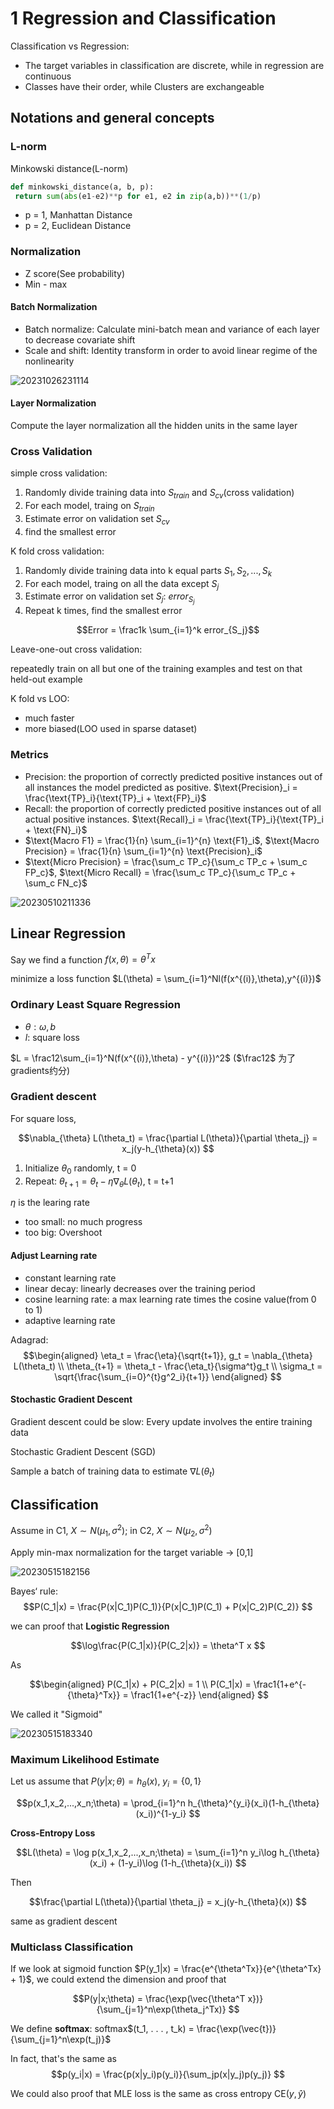 # 1 Regression and Classification

Classification vs Regression: 
- The target variables in classification are discrete, while in regression are continuous
- Classes have their order, while Clusters are exchangeable

## Notations and general concepts
### L-norm

Minkowski distance(L-norm)

```python
def minkowski_distance(a, b, p):
 return sum(abs(e1-e2)**p for e1, e2 in zip(a,b))**(1/p)
```
- p = 1, Manhattan Distance
- p = 2, Euclidean Distance
### Normalization

- Z score(See probability)
- Min - max

#### Batch Normalization

- Batch normalize: Calculate mini-batch mean and variance of each layer to decrease covariate shift
- Scale and shift: Identity transform in order to avoid linear regime of the nonlinearity 

![20231026231114](https://raw.githubusercontent.com/zxc2012/image/main/20231026231114.png)

#### Layer Normalization

Compute the layer normalization all the hidden units in the same layer

### Cross Validation

simple cross validation: 

1. Randomly divide training data into $S_{train}$ and $S_{cv}$(cross validation)
2. For each model, traing on $S_{train}$ 
3. Estimate error on validation set $S_{cv}$
4. find the smallest error

K fold cross validation:

1. Randomly divide training data into k equal parts $S_1,S_2,...,S_k$
2. For each model, traing on all the data except $S_j$
3. Estimate error on validation set $S_j$: $error_{S_j}$
4. Repeat k times, find the smallest error

$$Error = \frac1k \sum_{i=1}^k error_{S_j}$$

Leave-one-out cross validation:

repeatedly train on all but one of the training examples and test on that
held-out example

K fold vs LOO:
- much faster
- more biased(LOO used in sparse dataset)

### Metrics
- Precision: the proportion of correctly predicted positive instances out of all instances the model predicted as positive. $\text{Precision}_i = \frac{\text{TP}_i}{\text{TP}_i + \text{FP}_i}$
- Recall: the proportion of correctly predicted positive instances out of all actual positive instances. $\text{Recall}_i = \frac{\text{TP}_i}{\text{TP}_i + \text{FN}_i}$
- $\text{Macro F1} = \frac{1}{n} \sum_{i=1}^{n} \text{F1}_i$, $\text{Macro Precision} = \frac{1}{n} \sum_{i=1}^{n} \text{Precision}_i$
- $\text{Micro Precision} = \frac{\sum_c TP_c}{\sum_c TP_c + \sum_c FP_c}$, $\text{Micro Recall} = \frac{\sum_c TP_c}{\sum_c TP_c + \sum_c FN_c}$

![20230510211336](https://raw.githubusercontent.com/zxc2012/image/main/20230510211336.png)

## Linear Regression

Say we find a function $f(x,\theta) = \theta^T x$

minimize a loss function $L(\theta) = \sum_{i=1}^Nl(f(x^{(i)},\theta),y^{(i)})$

### Ordinary Least Square Regression

- $\theta: \omega,b$
- $l$: square loss

$L = \frac12\sum_{i=1}^N(f(x^{(i)},\theta) - y^{(i)})^2$ ($\frac12$ 为了gradients约分)

### Gradient descent

For square loss,

$$\nabla_{\theta} L(\theta_t) = \frac{\partial L(\theta)}{\partial \theta_j} = x_j(y-h_{\theta}(x))
$$

1. Initialize $\theta_0$ randomly, t = 0
2. Repeat: $\theta_{t+1} = \theta_{t} - \eta \nabla_{\theta} L(\theta_t)$, t = t+1

$\eta$ is the learing rate

- too small: no much progress
- too big: Overshoot

#### Adjust Learning rate

- constant learning rate
- linear decay: linearly decreases over the training period
- cosine learning rate: a max learning rate times the cosine value(from 0 to 1)
- adaptive learning rate

Adagrad:
$$\begin{aligned}
\eta_t = \frac{\eta}{\sqrt{t+1}}, g_t = \nabla_{\theta} L(\theta_t) \\
\theta_{t+1} = \theta_t - \frac{\eta_t}{\sigma^t}g_t \\
\sigma_t =  \sqrt{\frac{\sum_{i=0}^{t}g^2_i}{t+1}}
\end{aligned}
$$

#### Stochastic Gradient Descent

Gradient descent could be slow: Every update involves the entire training data

Stochastic Gradient Descent (SGD)

Sample a batch of training data to estimate $\nabla L(\theta_t)$

## Classification

Assume in C1, $X \sim N(\mu_1,\sigma^2)$; in C2, $X \sim N(\mu_2,\sigma^2)$

Apply min-max normalization for the target variable $\rightarrow$ [0,1]

![20230515182156](https://raw.githubusercontent.com/zxc2012/image/main/20230515182156.png)

Bayes‘ rule: 
$$P(C_1|x) = \frac{P(x|C_1)P(C_1)}{P(x|C_1)P(C_1) + P(x|C_2)P(C_2)}
$$

we can proof that **Logistic Regression**

$$\log\frac{P(C_1|x)}{P(C_2|x)} = \theta^T x
$$

As 

$$\begin{aligned}
P(C_1|x) + P(C_2|x) = 1 \\
P(C_1|x) = \frac1{1+e^{-{\theta}^Tx}} = \frac1{1+e^{-z}}
\end{aligned}
$$

We called it "Sigmoid"

![20230515183340](https://raw.githubusercontent.com/zxc2012/image/main/20230515183340.png)

### Maximum Likelihood Estimate

Let us assume that $P(y|x;\theta)=h_{\theta}(x)$, $y_i=\{0,1\}$

$$p(x_1,x_2,...,x_n;\theta) = \prod_{i=1}^n h_{\theta}^{y_i}(x_i)(1-h_{\theta}(x_i))^{1-y_i}
$$

**Cross-Entropy Loss**

$$L(\theta) = \log p(x_1,x_2,...,x_n;\theta) = \sum_{i=1}^n y_i\log h_{\theta}(x_i) + (1-y_i)\log (1-h_{\theta}(x_i))
$$

Then

$$\frac{\partial L(\theta)}{\partial \theta_j} = x_j(y-h_{\theta}(x))
$$

same as gradient descent

### Multiclass Classification

If we look at sigmoid function $P(y_1|x) = \frac{e^{\theta^Tx}}{e^{\theta^Tx} + 1}$, we could extend the dimension and proof that 

$$P(y|x;\theta) = \frac{\exp(\vec{\theta^T x})}{\sum_{j=1}^n\exp(\theta_j^Tx)}
$$

We define **softmax**: softmax$(t_1, . . . , t_k) = \frac{\exp(\vec{t})}{\sum_{j=1}^n\exp(t_j)}$

In fact, that's the same as 
$$p(y_i|x) = \frac{p(x|y_i)p(y_i)}{\sum_jp(x|y_j)p(y_j)}
$$

We could also proof that MLE loss is the same as cross entropy CE$(y,\hat y)$
